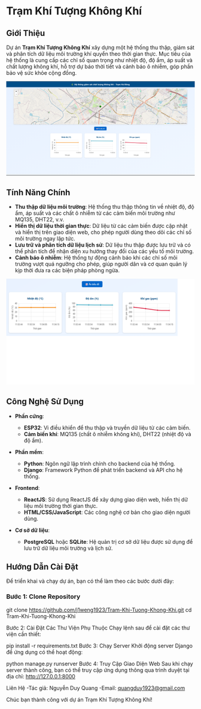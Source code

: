 # Trạm Khí Tượng Không Khí

## Giới Thiệu
Dự án **Trạm Khí Tượng Không Khí** xây dựng một hệ thống thu thập, giám sát và phân tích dữ liệu môi trường khí quyển theo thời gian thực. Mục tiêu của hệ thống là cung cấp các chỉ số quan trọng như nhiệt độ, độ ẩm, áp suất và chất lượng không khí, hỗ trợ dự báo thời tiết và cảnh báo ô nhiễm, góp phần bảo vệ sức khỏe cộng đồng.

![Giao diện trạm khí tượng không khí](images/GiaoDien.png)

## Tính Năng Chính
- **Thu thập dữ liệu môi trường**: Hệ thống thu thập thông tin về nhiệt độ, độ ẩm, áp suất và các chất ô nhiễm từ các cảm biến môi trường như MQ135, DHT22, v.v.
- **Hiển thị dữ liệu thời gian thực**: Dữ liệu từ các cảm biến được cập nhật và hiển thị trên giao diện web, cho phép người dùng theo dõi các chỉ số môi trường ngay lập tức.
- **Lưu trữ và phân tích dữ liệu lịch sử**: Dữ liệu thu thập được lưu trữ và có thể phân tích để nhận diện xu hướng thay đổi của các yếu tố môi trường.
- **Cảnh báo ô nhiễm**: Hệ thống tự động cảnh báo khi các chỉ số môi trường vượt quá ngưỡng cho phép, giúp người dân và cơ quan quản lý kịp thời đưa ra các biện pháp phòng ngừa.

![Biểu Đồ](images/BieuDo.png)

## Công Nghệ Sử Dụng

- **Phần cứng**:
  - **ESP32**: Vi điều khiển để thu thập và truyền dữ liệu từ các cảm biến.
  - **Cảm biến khí**: MQ135 (chất ô nhiễm không khí), DHT22 (nhiệt độ và độ ẩm).
  
- **Phần mềm**:
  - **Python**: Ngôn ngữ lập trình chính cho backend của hệ thống.
  - **Django**: Framework Python để phát triển backend và API cho hệ thống.
  
- **Frontend**:
  - **ReactJS**: Sử dụng ReactJS để xây dựng giao diện web, hiển thị dữ liệu môi trường thời gian thực.
  - **HTML/CSS/JavaScript**: Các công nghệ cơ bản cho giao diện người dùng.

- **Cơ sở dữ liệu**:
  - **PostgreSQL** hoặc **SQLite**: Hệ quản trị cơ sở dữ liệu được sử dụng để lưu trữ dữ liệu môi trường và lịch sử.

## Hướng Dẫn Cài Đặt

Để triển khai và chạy dự án, bạn có thể làm theo các bước dưới đây:

### Bước 1: Clone Repository

git clone https://github.com/j1weng1923/Tram-Khi-Tuong-Khong-Khi.git
cd Tram-Khi-Tuong-Khong-Khi

Bước 2: Cài Đặt Các Thư Viện Phụ Thuộc
Chạy lệnh sau để cài đặt các thư viện cần thiết:

pip install -r requirements.txt
Bước 3: Chạy Server
Khởi động server Django để ứng dụng có thể hoạt động:

python manage.py runserver
Bước 4: Truy Cập Giao Diện Web
Sau khi chạy server thành công, bạn có thể truy cập ứng dụng thông qua trình duyệt tại địa chỉ:
http://127.0.0.1:8000


Liên Hệ
-Tác giả: Nguyễn Duy Quang
-Email: quangduy1923@gmail.com

Chúc bạn thành công với dự án Trạm Khí Tượng Không Khí!
